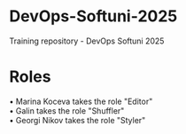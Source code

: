 # DevOps-Softuni-2025
Training repository - DevOps Softuni 2025

# Roles
•	Marina Koceva takes the role "Editor"<br>
•	Galin takes the role "Shuffler"<br>
•	Georgi Nikov takes the role "Styler"<br>
